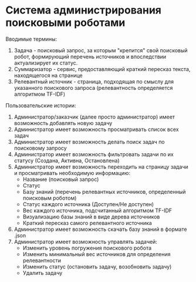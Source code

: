 
# Система администрирования поисковыми роботами

Вводимые термины:
1. Задача - поисковый запрос, за которым "крепится" свой поисковый робот, формирующий перечень источников и впоследствии актуализирует их статус.
2. Суммаризатор - сервис, предоставляющий краткий пересказ текста, находящегося на странице 
3. Релевантный источник - страница, подходящая по смыслу для указанного поискового запроса (релевантность определяется алгоритмом TF-IDF)

Пользовательские истории:
1. Администратор/заказчик (далее просто администратор) имеет возможность добавлять новую задачу 
2. Администратор имеет возможность просматривать список всех задач
3. Администратор имеет возможность делать поиск задач по поисковому запросу
4. Администратор имеет возможность фильтровать задачи по их статусу (Создана, Активна, Остановлена)
5. Администратор имеет возможность переходить на страницу задачи и просматривать необходимую информацию:
    - Название (поисковый запрос)
    - Статус 
    - Базу знаний (перечень релевантных источников, определенный поисковым роботом)
    - Статус каждого источника (Доступен/Не доступен)
    - Вес каждого источника, подсчитанный алгоритмом TF-IDF
    - Визуализацию базы знаний в виде дерева источников
    - Краткий пересказ самого релевантного источника
6. Администратор имеет возможность скачать базу знаний в формате .json
7. Администратор имеет возможность управлять задачей:
    - Изменить уровень погружения поискового робота
    - Изменить минимальный вес источников для определения релевантности
    - Изменить статус (остановить задачу, возобновить задачу)
    - Удалить задачу